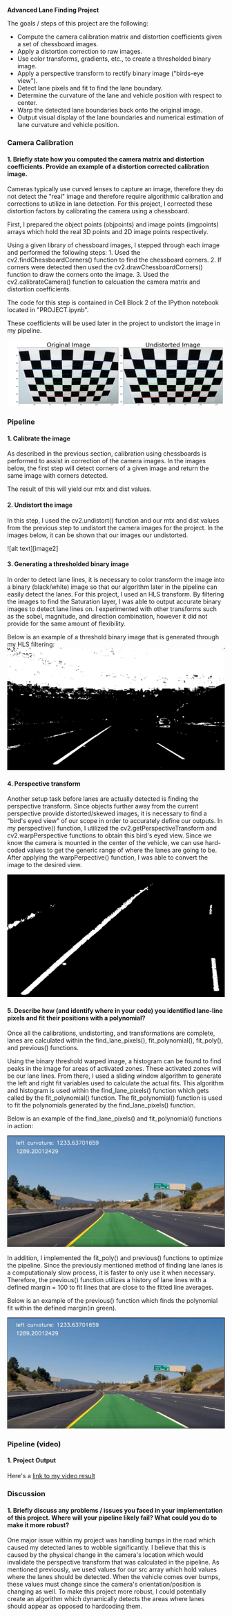 **Advanced Lane Finding Project**

The goals / steps of this project are the following:

* Compute the camera calibration matrix and distortion coefficients given a set of chessboard images.
* Apply a distortion correction to raw images.
* Use color transforms, gradients, etc., to create a thresholded binary image.
* Apply a perspective transform to rectify binary image ("birds-eye view").
* Detect lane pixels and fit to find the lane boundary.
* Determine the curvature of the lane and vehicle position with respect to center.
* Warp the detected lane boundaries back onto the original image.
* Output visual display of the lane boundaries and numerical estimation of lane curvature and vehicle position.

[//]: # (Image References)
[image1]: ./output_images/Undistort.png "Undistorted"
[image3]: ./output_images/test3.jpg "HLS"
[image4]: ./output_images/perspective.jpg "Perspective"
[image5]: ./output_images/example.PNG "Fit Visual"
[video1]: ./output_images/clip.mp4 "Video"



### Camera Calibration

#### 1. Briefly state how you computed the camera matrix and distortion coefficients. Provide an example of a distortion corrected calibration image.

Cameras typically use curved lenses to capture an image, therefore they do not detect the "real" image and therefore require algorithmic calibration and corrections to utilize in lane detection. For this project, I corrected these distortion factors by calibrating the camera using a chessboard. 

First, I prepared the object points (objpoints) and image points (imgpoints) arrays which hold the real 3D points and 2D image points respectively.

Using a given library of chessboard images, I stepped through each image and performed the following steps:
    1. Used the cv2.findChessboardCorners() function to find the chessboard corners. 
    2. If corners were detected then used the cv2.drawChessboardCorners() function to draw the corners onto the image.
    3. Used the cv2.calibrateCamera() function to calcuation the camera matrix and distortion coefficients.
    
The code for this step is contained in Cell Block 2 of the IPython notebook located in "PROJECT.ipynb".
    
These coefficients will be used later in the project to undistort the image in my pipeline.


![alt text][image1]

### Pipeline 

#### 1. Calibrate the image

As described in the previous section, calibration using chessboards is performed to assist in correction of the camera images. In the images below, the first step will detect corners of a given image and return the same image with corners detected.

The result of this will yield our mtx and dist values.

#### 2. Undistort the image

In this step, I used the cv2.undistort() function and our mtx and dist values from the previous step to undistort the camera images for the project. In the images below, it can be shown that our images our undistorted.

![alt text][image2]

#### 3. Generating a thresholded binary image

In order to detect lane lines, it is necessary to color transform the image into a binary (black/white) image so that our algorithm later in the pipeline can easily detect the lanes. For this project, I used an HLS transform. By filtering the images to find the Saturation layer, I was able to output accurate binary images to detect lane lines on. I experimented with other transforms such as the sobel, magnitude, and direction combination, however it did not provide for the same amount of flexibility.

Below is an example of a threshold binary image that is generated through my HLS filtering:
![alt text][image3]

#### 4. Perspective transform


Another setup task before lanes are actually detected is finding the perspective transform. Since objects further away from the current perspective provide distorted/skewed images, it is necessary to find a "bird's eyed view" of our scope in order to accurately define our outputs. In my perspective() function, I utilized the cv2.getPerspectiveTransform and cv2.warpPerspective functions to obtain this bird's eyed view. Since we know the camera is mounted in the center of the vehicle, we can use hard-coded values to get the generic range of where the lanes are going to be. After applying the warpPerpective() function, I was able to convert the image to the desired view. 


![alt text][image4]

#### 5. Describe how (and identify where in your code) you identified lane-line pixels and fit their positions with a polynomial?
Once all the calibrations, undistorting, and transformations are complete, lanes are calculated within the find_lane_pixels(), fit_polynomial(), fit_poly(), and previous() functions.

Using the binary threshold warped image, a histogram can be found to find peaks in the image for areas of activated zones. These activated zones will be our lane lines. From there, I used a sliding window algorithm to generate the left and right fit variables used to calculate the actual fits. This algorithm and histogram is used within the find_lane_pixels() function which gets called by the fit_polynomial() function. The fit_polynomial() function is used to fit the polynomials generated by the find_lane_pixels() function.

Below is an example of the find_lane_pixels() and fit_polynomial() functions in action:

![alt text][image5]

In addition, I implemented the fit_poly() and previous() functions to optimize the pipeline. Since the previously mentioned method of finding lane lanes is a computationaly slow process, it is faster to only use it when necessary. Therefore, the previous() function utilizes a history of lane lines with a defined margin = 100 to fit lines that are close to the fitted line averages.

Below is an example of the previous() function which finds the polynomial fit within the defined margin(in green).


![alt text][image5]



### Pipeline (video)

#### 1. Project Output

Here's a [link to my video result](./output_images/clip.mp4)


### Discussion

#### 1. Briefly discuss any problems / issues you faced in your implementation of this project.  Where will your pipeline likely fail?  What could you do to make it more robust?

One major issue within my project was handling bumps in the road which caused my detected lanes to wobble significantly. I believe that this is caused by the physical change in the camera's location which would invalidate the perspective transform that was calculated in the pipeline. As mentioned previously, we used values for our src array which hold values where the lanes should be detected. When the vehicle comes over bumps, these values must change since the camera's orientation/position is changing as well. To make this project more robust, I could potentially create an algorithm which dynamically detects the areas where lanes should appear as opposed to hardcoding them.
